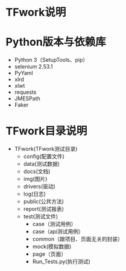 # TFwork说明

# Python版本与依赖库

- Python 3（SetupTools、pip）
- selenium 2.53.1   
- PyYaml
- xlrd
- xlwt
- requests
- JMESPath
- Faker

# TFwork目录说明

- TFwork(TFwork测试目录)
    - config(配置文件)
    - data(测试数据)
    - docs(文档)
    - img(图片)
    - drivers(驱动)
    - log(日志)
    - public(公共方法)
    - report(测试报表)
    - test(测试文件)
    	- case（测试用例）
        - case（api测试用例）
        - common（跟项目、页面无关的封装）
        - mock(模拟数据)
        - page（页面）
    	- Run_Tests.py(执行测试)

